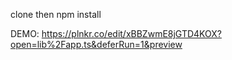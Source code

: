 clone then npm install

DEMO:
https://plnkr.co/edit/xBBZwmE8jGTD4KOX?open=lib%2Fapp.ts&deferRun=1&preview
